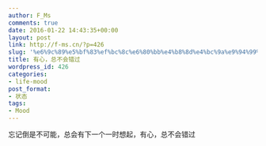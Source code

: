 ```yaml
---
author: F_Ms
comments: true
date: 2016-01-22 14:43:35+00:00
layout: post
link: http://f-ms.cn/?p=426
slug: '%e6%9c%89%e5%bf%83%ef%bc%8c%e6%80%bb%e4%b8%8d%e4%bc%9a%e9%94%99%e8%bf%87'
title: 有心，总不会错过
wordpress_id: 426
categories:
- life-mood
post_format:
- 状态
tags:
- Mood
---
```


忘记倒是不可能，总会有下一个一时想起，有心，总不会错过
